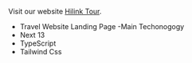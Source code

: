 Visit our website [Hilink Tour](https://tour-lnading-page.vercel.app).

- Travel Website Landing Page
  -Main Techonogogy
- Next 13
- TypeScript
- Tailwind Css
